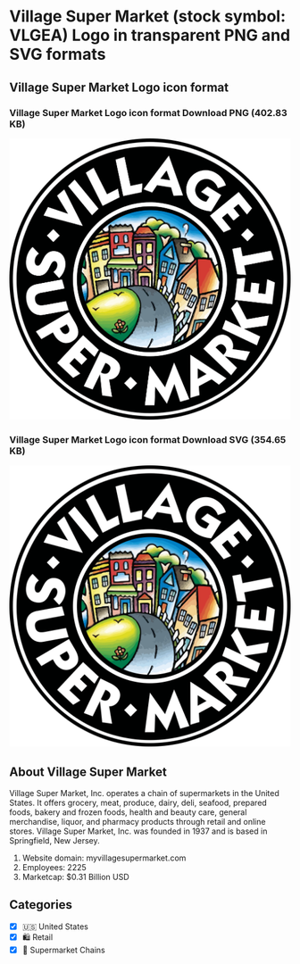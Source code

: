 # Village Super Market (stock symbol: VLGEA) Logo in transparent PNG and SVG formats

## Village Super Market Logo icon format

### Village Super Market Logo icon format Download PNG (402.83 KB)

![Village Super Market Logo icon format Download PNG (402.83 KB)](/img/orig/VLGEA-ef6c51c6.png)

### Village Super Market Logo icon format Download SVG (354.65 KB)

![Village Super Market Logo icon format Download SVG (354.65 KB)](/img/orig/VLGEA-751bb22c.svg)

## About Village Super Market

Village Super Market, Inc. operates a chain of supermarkets in the United States. It offers grocery, meat, produce, dairy, deli, seafood, prepared foods, bakery and frozen foods, health and beauty care, general merchandise, liquor, and pharmacy products through retail and online stores. Village Super Market, Inc. was founded in 1937 and is based in Springfield, New Jersey.

1. Website domain: myvillagesupermarket.com
2. Employees: 2225
3. Marketcap: $0.31 Billion USD


## Categories
- [x] 🇺🇸 United States
- [x] 🛍️ Retail
- [x] 🛒 Supermarket Chains
